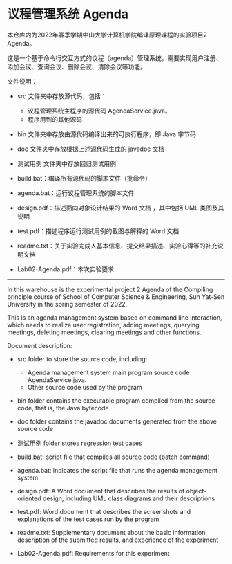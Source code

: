 # 议程管理系统 Agenda

本仓库内为2022年春季学期中山大学计算机学院编译原理课程的实验项目2 Agenda。

这是一个基于命令行交互方式的议程（agenda）管理系统，需要实现用户注册、添加会议、查询会议、删除会议、清除会议等功能。 

文件说明：

- src 文件夹中存放源代码，包括：
  - 议程管理系统主程序的源代码 AgendaService.java。
  - 程序用到的其他源码

- bin 文件夹中存放由源代码编译出来的可执行程序，即 Java 字节码
- doc 文件夹中存放根据上述源代码生成的 javadoc 文档
- 测试用例 文件夹中存放回归测试用例
- build.bat：编译所有源代码的脚本文件（批命令） 

- agenda.bat：运行议程管理系统的脚本文件 

- design.pdf：描述面向对象设计结果的 Word 文档 ，其中包括 UML 类图及其说明
- test.pdf：描述程序运行测试用例的截图与解释的 Word 文档 
- readme.txt：关于实验完成人基本信息、提交结果描述、实验心得等的补充说明文档 
-   Lab02-Agenda.pdf：本次实验要求

---

In this warehouse is the experimental project 2 Agenda of the Compiling principle course of School of Computer Science & Engineering, Sun Yat-Sen University in the spring semester of 2022.

This is an agenda management system based on command line interaction, which needs to realize user registration, adding meetings, querying meetings, deleting meetings, clearing meetings and other functions.

Document description:

- src folder to store the source code, including:
  - Agenda management system main program source code AgendaService.java.
  - Other source code used by the program

- bin folder contains the executable program compiled from the source code, that is, the Java bytecode
- doc folder contains the javadoc documents generated from the above source code

- 测试用例 folder stores regression test cases
- build.bat: script file that compiles all source code (batch command)

- agenda.bat: indicates the script file that runs the agenda management system

- design.pdf: A Word document that describes the results of object-oriented design, including UML class diagrams and their descriptions
- test.pdf: Word document that describes the screenshots and explanations of the test cases run by the program
- readme.txt: Supplementary document about the basic information, description of the submitted results, and experience of the experiment
- Lab02-Agenda.pdf: Requirements for this experiment
